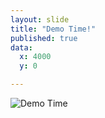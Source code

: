 ```yaml
---
layout: slide
title: "Demo Time!"
published: true
data:
  x: 4000
  y: 0

---
```


![Demo Time](http://www.web2teachingtools.com/images/animoto_videos.jpg)